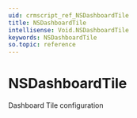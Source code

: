 ```yaml
---
uid: crmscript_ref_NSDashboardTile
title: NSDashboardTile
intellisense: Void.NSDashboardTile
keywords: NSDashboardTile
so.topic: reference
---
```


# NSDashboardTile

Dashboard Tile configuration
